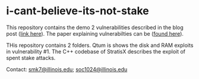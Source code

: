 # i-cant-believe-its-not-stake

This repository contains the demo 2 vulnerabilities described in the blog post ([link here]). The paper explaining vulnerabilties can be ([found here]). 

THis repository contains 2 folders. Qtum is shows the disk and RAM exploits in vulnerability #1. The C++ codebase of StratisX describes the exploit of spent stake attacks. 

Contact: smk7@illinois.edu; soc1024@illinois.edu

[link here]:https://medium.com/@maurelian/smart-contract-security-newsletter-16-create2-faq-b641405044bf
[found here]: http://fc19.ifca.ai/preproceedings/180-preproceedings.pdf
